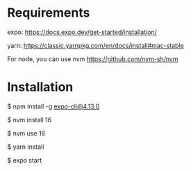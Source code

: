 # Requirements

expo: https://docs.expo.dev/get-started/installation/

yarn: https://classic.yarnpkg.com/en/docs/install#mac-stable

For node, you can use nvm https://github.com/nvm-sh/nvm

# Installation

$ npm install -g expo-cli@4.13.0

$ nvm install 16

$ nvm use 16

 $ yarn install

 $ expo start